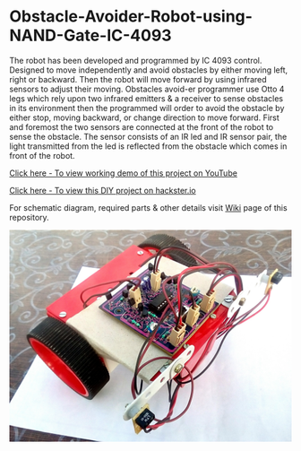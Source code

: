 # Obstacle-Avoider-Robot-using-NAND-Gate-IC-4093
The robot has been developed and programmed by IC 4093 control. Designed to move independently and avoid obstacles by either moving left, right or backward. Then the robot will move forward by using infrared sensors to adjust their moving. Obstacles avoid-er programmer use Otto 4 legs which rely upon two infrared emitters &amp; a receiver to sense obstacles in its environment then the programmed will order to avoid the obstacle by either stop, moving backward, or change direction to move forward. First and foremost the two sensors are connected at the front of the robot to sense the obstacle. The sensor consists of an IR led and IR sensor pair, the light transmitted from the led is reflected from the obstacle which comes in front of the robot. 

[Click here - To view working demo of this project on YouTube](https://youtu.be/F1M-94RcTyI)

[Click here - To view this DIY project on hackster.io](https://www.hackster.io/pranavkhatale/obstacle-avoider-robot-using-nand-gate-ic-4093-a3d46c)

For schematic diagram, required parts & other details visit [Wiki](https://github.com/pranavkhatale/Obstacle-Avoider-Robot-using-NAND-Gate-IC-4093/wiki/) page of this repository.

![Project Image](https://github.com/pranavkhatale/Obstacle-Avoider-Robot-using-NAND-Gate-IC-4093/blob/master/Final%20Project%20Image.jpg?raw=true)

